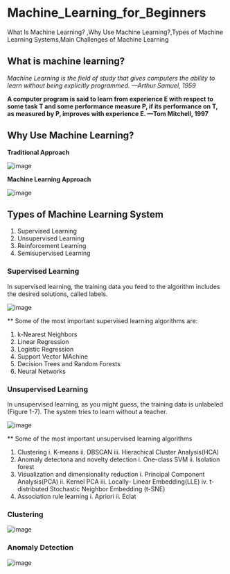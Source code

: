 # Machine_Learning_for_Beginners
What Is Machine Learning? ,Why Use Machine Learning?,Types of Machine Learning Systems,Main Challenges of Machine Learning

## What is machine learning?
*Machine Learning is the field of study that gives computers the ability to learn
without being explicitly programmed.
—Arthur Samuel, 1959*

**A computer program is said to learn from experience E with respect to some task T
and some performance measure P, if its performance on T, as measured by P, improves
with experience E.
—Tom Mitchell, 1997**

## Why Use Machine Learning?
**Traditional Approach**

![image](https://user-images.githubusercontent.com/67550382/169876000-0852c3ed-92ec-4345-be47-c096437aa615.png)


**Machine Learning Approach**


![image](https://user-images.githubusercontent.com/67550382/169876226-a3f27ddc-fb28-474d-825b-a4a7bfa4cd6c.png)


## Types of Machine Learning System
1. Supervised Learning
2. Unsupervised Learning
3. Reinforcement Learning
4. Semisupervised Learning

### Supervised Learning
In supervised learning, the training data you feed to the algorithm includes the desired
solutions, called labels.

![image](https://user-images.githubusercontent.com/67550382/169876646-a64a2239-8a9b-45b1-9356-890f4dce7b37.png)

** Some of the most important supervised learning algorithms are:
1. k-Nearest Neighbors
2. Linear Regression
3. Logistic Regression
4. Support Vector MAchine
5. Decision Trees and Random Forests
6. Neural Networks


### Unsupervised Learning
In unsupervised learning, as you might guess, the training data is unlabeled
(Figure 1-7). The system tries to learn without a teacher.

![image](https://user-images.githubusercontent.com/67550382/169877590-d38d7931-c482-4aee-ba02-103d6b3e7ede.png)

** Some of the most important unsupervised learning algorithms
1. Clustering
    i. K-means
    ii. DBSCAN
    iii. Hierachical Cluster Analysis(HCA)
2. Anomaly detectona and novelty detection
    i. One-class SVM
    ii. Isolation forest
3. Visualization and dimensionality reduction
    i. Principal Component Analysis(PCA)
    ii. Kernel PCA
    iii. Locally- Linear Embedding(LLE)
    iv. t-distributed Stochastic Neighbor Embedding (t-SNE)
4. Association rule learning
    i. Apriori
    ii. Eclat
    
    
### Clustering 
![image](https://user-images.githubusercontent.com/67550382/169878580-ab2035ec-f18b-42d1-9ce1-70f92e763962.png)

### Anomaly Detection
![image](https://user-images.githubusercontent.com/67550382/169878895-ac41fc0b-78e1-42a4-834e-7184dec74172.png)

